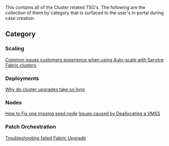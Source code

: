 This contains all of the Cluster related TSG's.
The following are the collection of them by category that is surfaced to the user's in portal during case creation:

## **Category**
### Scaling
[Common issues customers experience when using Auto-scale with Service Fabric clusters](./Common%20issues%20customers%20experience%20when%20using%20Auto-scale%20with%20Service%20Fabric%20clusters.md)

### Deployments
[Why do cluster upgrades take so long](./Why%20do%20cluster%20upgrades%20take%20so%20long.md)

### Nodes
[How to Fix one missing seed node](./How%20to%20Fix%20one%20missing%20seed%20node.md)
[Issues caused by Deallocating a VMSS](./Issues%20caused%20by%20Deallocating%20a%20VMSS.md)

### Patch Orchestration
[Troubleshooting failed Fabric Upgrade](./Troubleshooting%20failed%20Fabric%20Upgrade.md)
